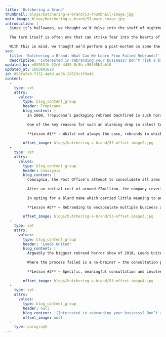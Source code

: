 ```yaml
---
title: 'Butchering a Brand'
thumbnail: blogs/butchering-a-brand/53-thumbnail-image.jpg
main_image: blogs/butchering-a-brand/53-main-image.jpg
introduction: |
  Since it’s halloween, we thought we’d delve into the stuff of nightmares – the dreaded rebrand.
  
  The term itself is often one that can strike fear into the hearts of many a marketer or designer. The pressure and expectation that comes with a visual overhaul (or even a mild refresh) of a long-established brand is something we feel should be embraced. That said, rebranding is a task which should not be attempted without establishing an all-encompassing understanding of some vitally important factors.
  
  With this in mind, we thought we’d perform a post-mortem on some the biggest branding butcheries recent memory – and learn some valuable lessons from their failures. Check out the blood-curdling examples.
seo:
  title: 'Butchering a Brand: What Can We Learn From Failed Rebrands?'
  description: 'Interested in rebranding your business? Don’t risk a brand butchering. Get in touch today to speak to our team on 01253 297900 for their help.'
updated_by: e85953fb-52c6-4488-8c8b-c90f68b2bb10
updated_at: 1605891628
id: 898fa3a8-f132-4a6d-ae36-26323c1f9e48
content:
  -
    type: set
    attrs:
      values:
        type: blog_content_group
        header: Tropicana
        blog_content: |
          In 2009, Tropicana’s packaging rebrand backfired in such horrifying fashion that sales dropped by 20%. Within two months of the visual overhaul, Tropicana announced that they would revert to the original design.
          
          One of the key reasons for such an alarming drop in sales? Customer confusion. Consumers lost track of the reference elements used to identify the product – most notably the original logo (with its tagline ‘Pure Premium’) and the visual element of the orange with the straw. To the consumer, without the classic Tropicana hallmarks, the packaging was assumed by many to be that of a low-range supermarket brand.
          
          **Lesson #1** – Whilst not always the case, rebrands in which too many elements are changed always run the risk of losing brand recognition. The consumer’s emotional connection to elements of a brand or product should never be taken for granted.
          
        offset_image: blogs/butchering-a-brand/53-offset-image2.jpg
  -
    type: set
    attrs:
      values:
        type: blog_content_group
        header: Consignia
        blog_content: |
          Consignia, the Post Office’s attempt to consolidate all arms of Royal Mail’s business under one umbrella brand, lasted just 15 months. The aim was to attract a more corporate customer base, as well as to promote the company’s expanding services.
          
          After an initial cost of around £2million, the company reverted to Royal Mail, leaving them a further £1million out of pocket.
          
          In opting for a bland name which carried little meaning to audiences, as well as an entirely new colour palette and visual identity, the company eroded the tradition and brand values held by Royal Mail for the past 500 years.
          
          **Lesson #2** – Rebranding to encapsulate multiple business arms and services can be a perilous task, even more so for businesses who opt for an entirely new name. When renaming as part of a rebrand, a name befitting of the tradition and heritage of its predecessor requires careful consideration. Combining this with a colour change resulted in both erosion of the company’s identity and a loss of the brand’s tone.
          
        offset_image: blogs/butchering-a-brand/53-offset-image3.jpg
  -
    type: set
    attrs:
      values:
        type: blog_content_group
        header: 'Leeds United'
        blog_content: |
          Arguably the biggest rebrand horror show of 2018, Leeds United’s club badge redesign was one to forget – within 24 hours of launching, the outcome was scrapped entirely. Taking more than six months’ work to complete, Leeds’ new badge was extremely successful in uniting the fanbase – but not for a good reason. The new design was wholeheartedly ridiculed, a sentiment backed by a petition which acquired almost 100,000 signatures within 12 hours.
          
          Where the process failed is a no-brainer – the consultation process. The club surveyed 10,000 fans ahead of its 2019 centenary year, asking fans what Leeds United meant to them – note how this is not remotely the same as asking specifically what supporters might wish to see on a club badge.
          
          **Lesson #3** – Specific, meaningful consultation and involvement with target audience is a vital part of a rebrand. The creation of a memorable and iconic logo must be based on a clear understanding of audience opinion. Definitive market research must be carried out, with no questions whatsoever left open to interpretation.
          
        offset_image: blogs/butchering-a-brand/53-offset-image4.jpg
  -
    type: set
    attrs:
      values:
        type: blog_content_group
        header: null
        blog_content: '[Interested in rebranding your business? Don’t risk a brand butchering. Get in touch today to speak to our team.](/contact)'
        offset_image: null
  -
    type: paragraph
---
```

